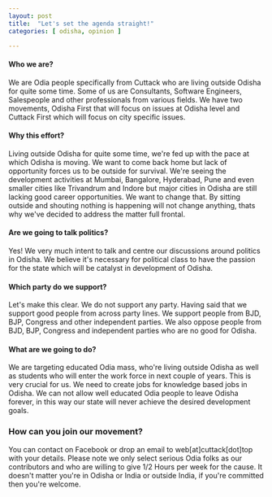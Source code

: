 ```yaml
---
layout: post
title:  "Let's set the agenda straight!"
categories: [ odisha, opinion ]

---
```

<amp-img width="800" height="400" layout="responsive" src="https://cuttack.top/assets/images/post2018/2018924-sunrise-600x300.jpg"></amp-img>
#### Who we are?
We are Odia people specifically from Cuttack who are living outside Odisha for quite some time. Some of us are Consultants, Software Engineers, Salespeople and other professionals from various fields. We have two movements, Odisha First that will focus on issues at Odisha level and Cuttack First which will focus on city specific issues.

#### Why this effort?
Living outside Odisha for quite some time, we're fed up with the pace at which Odisha is moving. We want to come back home but lack of opportunity forces us to be outside for survival. We're seeing the development activities at Mumbai, Bangalore, Hyderabad, Pune and even smaller cities like Trivandrum and Indore but major cities in Odisha are still lacking good career opportunities. We want to change that. By sitting outside and shouting nothing is happening will not change anything, thats why we've decided to address the matter full frontal.

#### Are we going to talk politics?
Yes! We very much intent to talk and centre our discussions around politics in Odisha. We believe it's necessary for political class to have the passion for the state which will be catalyst in development of Odisha.

#### Which party do we support?
Let's make this clear. We do not support any party. Having said that we support good people from across party lines. We support people from BJD, BJP, Congress and other independent parties. We also oppose people from BJD, BJP, Congress and independent parties who are no good for Odisha.

#### What are we going to do?
We are targeting educated Odia mass, who're living outside Odisha as well as students who will enter the work force in next couple of years. This is very crucial for us. We need to create jobs for knowledge based jobs in Odisha. We can not allow well educated Odia people to leave Odisha forever, in this way our state will never achieve the desired development goals.

### How can you join our movement?
You can contact on Facebook or drop an email to web[at]cuttack[dot]top with your details. Please note we only select serious Odia folks as our contributors and who are willing to give 1/2 Hours per week for the cause. It doesn't matter you're in Odisha or India or outside India, if you're committed then you're welcome.
